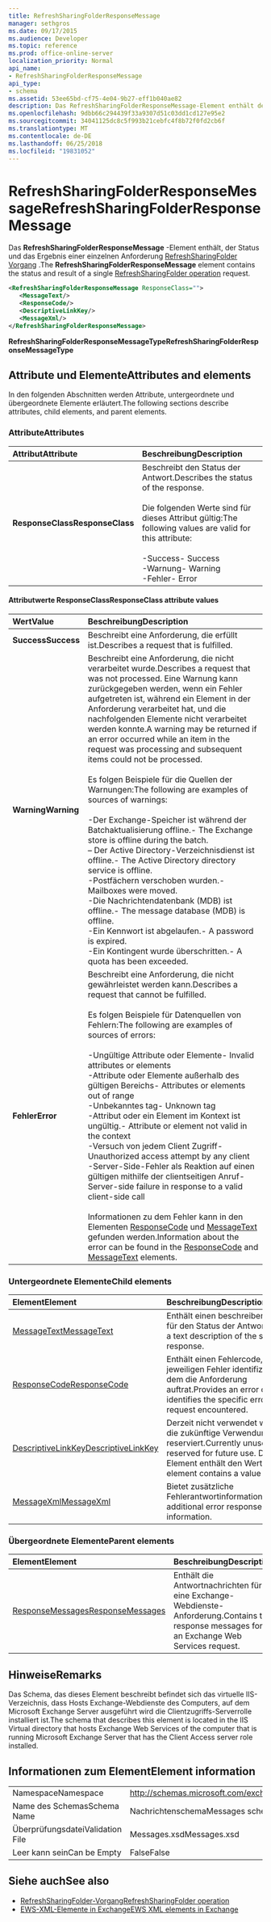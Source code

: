 ```yaml
---
title: RefreshSharingFolderResponseMessage
manager: sethgros
ms.date: 09/17/2015
ms.audience: Developer
ms.topic: reference
ms.prod: office-online-server
localization_priority: Normal
api_name:
- RefreshSharingFolderResponseMessage
api_type:
- schema
ms.assetid: 53ee65bd-cf75-4e04-9b27-eff1b040ae82
description: Das RefreshSharingFolderResponseMessage-Element enthält den Status und das Ergebnis einer Anforderung RefreshSharingFolder Vorgang.
ms.openlocfilehash: 9dbb66c294439f33a9307d51c03dd1cd127e95e2
ms.sourcegitcommit: 34041125dc8c5f993b21cebfc4f8b72f0fd2cb6f
ms.translationtype: MT
ms.contentlocale: de-DE
ms.lasthandoff: 06/25/2018
ms.locfileid: "19831052"
---
```

# <a name="refreshsharingfolderresponsemessage"></a><span data-ttu-id="5850d-103">RefreshSharingFolderResponseMessage</span><span class="sxs-lookup"><span data-stu-id="5850d-103">RefreshSharingFolderResponseMessage</span></span>

<span data-ttu-id="5850d-104">Das **RefreshSharingFolderResponseMessage** -Element enthält, der Status und das Ergebnis einer einzelnen Anforderung [RefreshSharingFolder Vorgang](refreshsharingfolder-operation.md) .</span><span class="sxs-lookup"><span data-stu-id="5850d-104">The **RefreshSharingFolderResponseMessage** element contains the status and result of a single [RefreshSharingFolder operation](refreshsharingfolder-operation.md) request.</span></span> 
  
```xml
<RefreshSharingFolderResponseMessage ResponseClass="">
   <MessageText/>
   <ResponseCode/>
   <DescriptiveLinkKey/>
   <MessageXml/>
</RefreshSharingFolderResponseMessage>
```

 <span data-ttu-id="5850d-105">**RefreshSharingFolderResponseMessageType**</span><span class="sxs-lookup"><span data-stu-id="5850d-105">**RefreshSharingFolderResponseMessageType**</span></span>
## <a name="attributes-and-elements"></a><span data-ttu-id="5850d-106">Attribute und Elemente</span><span class="sxs-lookup"><span data-stu-id="5850d-106">Attributes and elements</span></span>

<span data-ttu-id="5850d-107">In den folgenden Abschnitten werden Attribute, untergeordnete und übergeordnete Elemente erläutert.</span><span class="sxs-lookup"><span data-stu-id="5850d-107">The following sections describe attributes, child elements, and parent elements.</span></span>
  
### <a name="attributes"></a><span data-ttu-id="5850d-108">Attribute</span><span class="sxs-lookup"><span data-stu-id="5850d-108">Attributes</span></span>

|<span data-ttu-id="5850d-109">**Attribut**</span><span class="sxs-lookup"><span data-stu-id="5850d-109">**Attribute**</span></span>|<span data-ttu-id="5850d-110">**Beschreibung**</span><span class="sxs-lookup"><span data-stu-id="5850d-110">**Description**</span></span>|
|:-----|:-----|
|<span data-ttu-id="5850d-111">**ResponseClass**</span><span class="sxs-lookup"><span data-stu-id="5850d-111">**ResponseClass**</span></span> <br/> | <span data-ttu-id="5850d-112">Beschreibt den Status der Antwort.</span><span class="sxs-lookup"><span data-stu-id="5850d-112">Describes the status of the response.</span></span> <br/><br/><span data-ttu-id="5850d-113">Die folgenden Werte sind für dieses Attribut gültig:</span><span class="sxs-lookup"><span data-stu-id="5850d-113">The following values are valid for this attribute:</span></span>  <br/><br/><span data-ttu-id="5850d-114">-Success</span><span class="sxs-lookup"><span data-stu-id="5850d-114">-  Success</span></span>  <br/><span data-ttu-id="5850d-115">-Warnung</span><span class="sxs-lookup"><span data-stu-id="5850d-115">-  Warning</span></span>  <br/><span data-ttu-id="5850d-116">-Fehler</span><span class="sxs-lookup"><span data-stu-id="5850d-116">-  Error</span></span>  <br/> |
   
#### <a name="responseclass-attribute-values"></a><span data-ttu-id="5850d-117">Attributwerte ResponseClass</span><span class="sxs-lookup"><span data-stu-id="5850d-117">ResponseClass attribute values</span></span>

|<span data-ttu-id="5850d-118">**Wert**</span><span class="sxs-lookup"><span data-stu-id="5850d-118">**Value**</span></span>|<span data-ttu-id="5850d-119">**Beschreibung**</span><span class="sxs-lookup"><span data-stu-id="5850d-119">**Description**</span></span>|
|:-----|:-----|
|<span data-ttu-id="5850d-120">**Success**</span><span class="sxs-lookup"><span data-stu-id="5850d-120">**Success**</span></span> <br/> |<span data-ttu-id="5850d-121">Beschreibt eine Anforderung, die erfüllt ist.</span><span class="sxs-lookup"><span data-stu-id="5850d-121">Describes a request that is fulfilled.</span></span>  <br/> |
|<span data-ttu-id="5850d-122">**Warning**</span><span class="sxs-lookup"><span data-stu-id="5850d-122">**Warning**</span></span> <br/> | <span data-ttu-id="5850d-123">Beschreibt eine Anforderung, die nicht verarbeitet wurde.</span><span class="sxs-lookup"><span data-stu-id="5850d-123">Describes a request that was not processed.</span></span> <span data-ttu-id="5850d-124">Eine Warnung kann zurückgegeben werden, wenn ein Fehler aufgetreten ist, während ein Element in der Anforderung verarbeitet hat, und die nachfolgenden Elemente nicht verarbeitet werden konnte.</span><span class="sxs-lookup"><span data-stu-id="5850d-124">A warning may be returned if an error occurred while an item in the request was processing and subsequent items could not be processed.</span></span> <br/><br/><span data-ttu-id="5850d-125">Es folgen Beispiele für die Quellen der Warnungen:</span><span class="sxs-lookup"><span data-stu-id="5850d-125">The following are examples of sources of warnings:</span></span> <br/> <br/><span data-ttu-id="5850d-126">-Der Exchange-Speicher ist während der Batchaktualisierung offline.</span><span class="sxs-lookup"><span data-stu-id="5850d-126">-  The Exchange store is offline during the batch.</span></span>  <br/><span data-ttu-id="5850d-127">– Der Active Directory-Verzeichnisdienst ist offline.</span><span class="sxs-lookup"><span data-stu-id="5850d-127">-  The Active Directory directory service is offline.</span></span>  <br/><span data-ttu-id="5850d-128">-Postfächern verschoben wurden.</span><span class="sxs-lookup"><span data-stu-id="5850d-128">-  Mailboxes were moved.</span></span>  <br/><span data-ttu-id="5850d-129">-Die Nachrichtendatenbank (MDB) ist offline.</span><span class="sxs-lookup"><span data-stu-id="5850d-129">-  The message database (MDB) is offline.</span></span>  <br/><span data-ttu-id="5850d-130">-Ein Kennwort ist abgelaufen.</span><span class="sxs-lookup"><span data-stu-id="5850d-130">-  A password is expired.</span></span>  <br/><span data-ttu-id="5850d-131">-Ein Kontingent wurde überschritten.</span><span class="sxs-lookup"><span data-stu-id="5850d-131">-  A quota has been exceeded.</span></span>  <br/> |
|<span data-ttu-id="5850d-132">**Fehler**</span><span class="sxs-lookup"><span data-stu-id="5850d-132">**Error**</span></span> <br/> | <span data-ttu-id="5850d-133">Beschreibt eine Anforderung, die nicht gewährleistet werden kann.</span><span class="sxs-lookup"><span data-stu-id="5850d-133">Describes a request that cannot be fulfilled.</span></span> <br/><br/><span data-ttu-id="5850d-134">Es folgen Beispiele für Datenquellen von Fehlern:</span><span class="sxs-lookup"><span data-stu-id="5850d-134">The following are examples of sources of errors:</span></span>  <br/><br/><span data-ttu-id="5850d-135">-Ungültige Attribute oder Elemente</span><span class="sxs-lookup"><span data-stu-id="5850d-135">-  Invalid attributes or elements</span></span>  <br/><span data-ttu-id="5850d-136">-Attribute oder Elemente außerhalb des gültigen Bereichs</span><span class="sxs-lookup"><span data-stu-id="5850d-136">-  Attributes or elements out of range</span></span>  <br/><span data-ttu-id="5850d-137">-Unbekanntes tag</span><span class="sxs-lookup"><span data-stu-id="5850d-137">-  Unknown tag</span></span>  <br/><span data-ttu-id="5850d-138">-Attribut oder ein Element im Kontext ist ungültig.</span><span class="sxs-lookup"><span data-stu-id="5850d-138">-  Attribute or element not valid in the context</span></span>  <br/><span data-ttu-id="5850d-139">-Versuch von jedem Client Zugriff</span><span class="sxs-lookup"><span data-stu-id="5850d-139">-  Unauthorized access attempt by any client</span></span>  <br/><span data-ttu-id="5850d-140">-Server-Side-Fehler als Reaktion auf einen gültigen mithilfe der clientseitigen Anruf</span><span class="sxs-lookup"><span data-stu-id="5850d-140">-  Server-side failure in response to a valid client-side call</span></span>  <br/><br/>  <span data-ttu-id="5850d-141">Informationen zu dem Fehler kann in den Elementen [ResponseCode](responsecode.md) und [MessageText](messagetext.md) gefunden werden.</span><span class="sxs-lookup"><span data-stu-id="5850d-141">Information about the error can be found in the [ResponseCode](responsecode.md) and [MessageText](messagetext.md) elements.</span></span>  <br/> |
   
### <a name="child-elements"></a><span data-ttu-id="5850d-142">Untergeordnete Elemente</span><span class="sxs-lookup"><span data-stu-id="5850d-142">Child elements</span></span>

|<span data-ttu-id="5850d-143">**Element**</span><span class="sxs-lookup"><span data-stu-id="5850d-143">**Element**</span></span>|<span data-ttu-id="5850d-144">**Beschreibung**</span><span class="sxs-lookup"><span data-stu-id="5850d-144">**Description**</span></span>|
|:-----|:-----|
|[<span data-ttu-id="5850d-145">MessageText</span><span class="sxs-lookup"><span data-stu-id="5850d-145">MessageText</span></span>](messagetext.md) <br/> |<span data-ttu-id="5850d-146">Enthält einen beschreibenden Text für den Status der Antwort.</span><span class="sxs-lookup"><span data-stu-id="5850d-146">Provides a text description of the status of the response.</span></span>  <br/> |
|[<span data-ttu-id="5850d-147">ResponseCode</span><span class="sxs-lookup"><span data-stu-id="5850d-147">ResponseCode</span></span>](responsecode.md) <br/> |<span data-ttu-id="5850d-148">Enthält einen Fehlercode, der den jeweiligen Fehler identifiziert, bei dem die Anforderung auftrat.</span><span class="sxs-lookup"><span data-stu-id="5850d-148">Provides an error code that identifies the specific error that the request encountered.</span></span>  <br/> |
|[<span data-ttu-id="5850d-149">DescriptiveLinkKey</span><span class="sxs-lookup"><span data-stu-id="5850d-149">DescriptiveLinkKey</span></span>](descriptivelinkkey.md) <br/> |<span data-ttu-id="5850d-150">Derzeit nicht verwendet wird und für die zukünftige Verwendung reserviert.</span><span class="sxs-lookup"><span data-stu-id="5850d-150">Currently unused and reserved for future use.</span></span> <span data-ttu-id="5850d-151">Dieses Element enthält den Wert 0.</span><span class="sxs-lookup"><span data-stu-id="5850d-151">This element contains a value of 0.</span></span>  <br/> |
|[<span data-ttu-id="5850d-152">MessageXml</span><span class="sxs-lookup"><span data-stu-id="5850d-152">MessageXml</span></span>](messagexml.md) <br/> |<span data-ttu-id="5850d-153">Bietet zusätzliche Fehlerantwortinformationen.</span><span class="sxs-lookup"><span data-stu-id="5850d-153">Provides additional error response information.</span></span>  <br/> |
   
### <a name="parent-elements"></a><span data-ttu-id="5850d-154">Übergeordnete Elemente</span><span class="sxs-lookup"><span data-stu-id="5850d-154">Parent elements</span></span>

|<span data-ttu-id="5850d-155">**Element**</span><span class="sxs-lookup"><span data-stu-id="5850d-155">**Element**</span></span>|<span data-ttu-id="5850d-156">**Beschreibung**</span><span class="sxs-lookup"><span data-stu-id="5850d-156">**Description**</span></span>|
|:-----|:-----|
|[<span data-ttu-id="5850d-157">ResponseMessages</span><span class="sxs-lookup"><span data-stu-id="5850d-157">ResponseMessages</span></span>](responsemessages.md) <br/> |<span data-ttu-id="5850d-158">Enthält die Antwortnachrichten für eine Exchange-Webdienste-Anforderung.</span><span class="sxs-lookup"><span data-stu-id="5850d-158">Contains the response messages for an Exchange Web Services request.</span></span>  <br/> |
   
## <a name="remarks"></a><span data-ttu-id="5850d-159">Hinweise</span><span class="sxs-lookup"><span data-stu-id="5850d-159">Remarks</span></span>

<span data-ttu-id="5850d-160">Das Schema, das dieses Element beschreibt befindet sich das virtuelle IIS-Verzeichnis, dass Hosts Exchange-Webdienste des Computers, auf dem Microsoft Exchange Server ausgeführt wird die Clientzugriffs-Serverrolle installiert ist.</span><span class="sxs-lookup"><span data-stu-id="5850d-160">The schema that describes this element is located in the IIS Virtual directory that hosts Exchange Web Services of the computer that is running Microsoft Exchange Server that has the Client Access server role installed.</span></span>
  
## <a name="element-information"></a><span data-ttu-id="5850d-161">Informationen zum Element</span><span class="sxs-lookup"><span data-stu-id="5850d-161">Element information</span></span>

|||
|:-----|:-----|
|<span data-ttu-id="5850d-162">Namespace</span><span class="sxs-lookup"><span data-stu-id="5850d-162">Namespace</span></span>  <br/> |http://schemas.microsoft.com/exchange/services/2006/messages  <br/> |
|<span data-ttu-id="5850d-163">Name des Schemas</span><span class="sxs-lookup"><span data-stu-id="5850d-163">Schema Name</span></span>  <br/> |<span data-ttu-id="5850d-164">Nachrichtenschema</span><span class="sxs-lookup"><span data-stu-id="5850d-164">Messages schema</span></span>  <br/> |
|<span data-ttu-id="5850d-165">Überprüfungsdatei</span><span class="sxs-lookup"><span data-stu-id="5850d-165">Validation File</span></span>  <br/> |<span data-ttu-id="5850d-166">Messages.xsd</span><span class="sxs-lookup"><span data-stu-id="5850d-166">Messages.xsd</span></span>  <br/> |
|<span data-ttu-id="5850d-167">Leer kann sein</span><span class="sxs-lookup"><span data-stu-id="5850d-167">Can be Empty</span></span>  <br/> |<span data-ttu-id="5850d-168">False</span><span class="sxs-lookup"><span data-stu-id="5850d-168">False</span></span>  <br/> |
   
## <a name="see-also"></a><span data-ttu-id="5850d-169">Siehe auch</span><span class="sxs-lookup"><span data-stu-id="5850d-169">See also</span></span>

- [<span data-ttu-id="5850d-170">RefreshSharingFolder-Vorgang</span><span class="sxs-lookup"><span data-stu-id="5850d-170">RefreshSharingFolder operation</span></span>](refreshsharingfolder-operation.md)
- [<span data-ttu-id="5850d-171">EWS-XML-Elemente in Exchange</span><span class="sxs-lookup"><span data-stu-id="5850d-171">EWS XML elements in Exchange</span></span>](ews-xml-elements-in-exchange.md)

